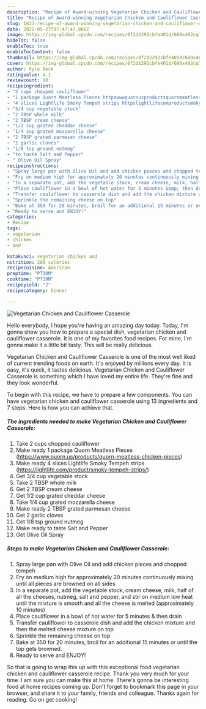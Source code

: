 ```yaml
---
description: "Recipe of Award-winning Vegetarian Chicken and Cauliflower Casserole"
title: "Recipe of Award-winning Vegetarian Chicken and Cauliflower Casserole"
slug: 1633-recipe-of-award-winning-vegetarian-chicken-and-cauliflower-casserole
date: 2022-05-27T07:47:47.866Z
image: https://img-global.cpcdn.com/recipes/0f2d2292cbfe401d/680x482cq70/vegetarian-chicken-and-cauliflower-casserole-recipe-main-photo.jpg
hideToc: false
enableToc: true
enableTocContent: false
thumbnail: https://img-global.cpcdn.com/recipes/0f2d2292cbfe401d/680x482cq70/vegetarian-chicken-and-cauliflower-casserole-recipe-main-photo.jpg
cover: https://img-global.cpcdn.com/recipes/0f2d2292cbfe401d/680x482cq70/vegetarian-chicken-and-cauliflower-casserole-recipe-main-photo.jpg
author: Kyle Beck
ratingvalue: 4.1
reviewcount: 10
recipeingredient:
- "2 cups chopped cauliflower"
- "1 package Quorn Meatless Pieces httpswwwquornusproductsquornmeatlesschickenpieces"
- "4 slices Lightlife Smoky Tempeh strips httpslightlifecomproductsmokytempehstrips"
- "3/4 cup vegetable stock"
- "2 TBSP whole milk"
- "2 TBSP cream cheese"
- "1/2 cup grated cheddar cheese"
- "1/4 cup grated mozzarella cheese"
- "2 TBSP grated parmesan cheese"
- "2 garlic cloves"
- "1/8 tsp ground nutmeg"
- "to taste Salt and Pepper"
- " Olive Oil Spray"
recipeinstructions:
- "Spray large pan with Olive Oil and add chicken pieces and chopped tempeh"
- "Fry on medium high for approximately 20 minutes continuously mixing until all pieces are browned on all sides"
- "In a separate pot, add the vegetable stock, cream cheese, milk, half of all the cheeses, nutmeg, salt and pepper, and stir on medium low heat until the mixture is smooth and all the cheese is melted (approximately 10 minutes)"
- "Place cauliflower in a bowl of hot water for 5 minutes &amp; then drain"
- "Transfer cauliflower to casserole dish and add the chicken mixture and then the melted cheese mixture on top"
- "Sprinkle the remaining cheese on top"
- "Bake at 350 for 20 minutes, broil for an additional 15 minutes or until the top gets browned."
- "Ready to serve and ENJOY!"
categories:
- Recipe
tags:
- vegetarian
- chicken
- and

katakunci: vegetarian chicken and 
nutrition: 288 calories
recipecuisine: American
preptime: "PT30M"
cooktime: "PT39M"
recipeyield: "2"
recipecategory: Dinner

---
```



![Vegetarian Chicken and Cauliflower Casserole](https://img-global.cpcdn.com/recipes/0f2d2292cbfe401d/680x482cq70/vegetarian-chicken-and-cauliflower-casserole-recipe-main-photo.jpg)

Hello everybody, I hope you're having an amazing day today. Today, I'm gonna show you how to prepare a special dish, vegetarian chicken and cauliflower casserole. It is one of my favorites food recipes. For mine, I'm gonna make it a little bit tasty. This will be really delicious.



Vegetarian Chicken and Cauliflower Casserole is one of the most well liked of current trending foods on earth. It's enjoyed by millions every day. It is easy, it's quick, it tastes delicious. Vegetarian Chicken and Cauliflower Casserole is something which I have loved my entire life. They're fine and they look wonderful.


To begin with this recipe, we have to prepare a few components. You can have vegetarian chicken and cauliflower casserole using 13 ingredients and 7 steps. Here is how you can achieve that.

<!--inarticleads1-->

##### The ingredients needed to make Vegetarian Chicken and Cauliflower Casserole:

1. Take 2 cups chopped cauliflower
1. Make ready 1 package Quorn Meatless Pieces (https://www.quorn.us/products/quorn-meatless-chicken-pieces)
1. Make ready 4 slices Lightlife Smoky Tempeh strips (https://lightlife.com/product/smoky-tempeh-strips/)
1. Get 3/4 cup vegetable stock
1. Take 2 TBSP whole milk
1. Get 2 TBSP cream cheese
1. Get 1/2 cup grated cheddar cheese
1. Take 1/4 cup grated mozzarella cheese
1. Make ready 2 TBSP grated parmesan cheese
1. Get 2 garlic cloves
1. Get 1/8 tsp ground nutmeg
1. Make ready to taste Salt and Pepper
1. Get  Olive Oil Spray




<!--inarticleads2-->

##### Steps to make Vegetarian Chicken and Cauliflower Casserole:

1. Spray large pan with Olive Oil and add chicken pieces and chopped tempeh
1. Fry on medium high for approximately 20 minutes continuously mixing until all pieces are browned on all sides
1. In a separate pot, add the vegetable stock, cream cheese, milk, half of all the cheeses, nutmeg, salt and pepper, and stir on medium low heat until the mixture is smooth and all the cheese is melted (approximately 10 minutes)
1. Place cauliflower in a bowl of hot water for 5 minutes &amp; then drain
1. Transfer cauliflower to casserole dish and add the chicken mixture and then the melted cheese mixture on top
1. Sprinkle the remaining cheese on top
1. Bake at 350 for 20 minutes, broil for an additional 15 minutes or until the top gets browned.
1. Ready to serve and ENJOY!



So that is going to wrap this up with this exceptional food vegetarian chicken and cauliflower casserole recipe. Thank you very much for your time. I am sure you can make this at home. There's gonna be interesting food at home recipes coming up. Don't forget to bookmark this page in your browser, and share it to your family, friends and colleague. Thanks again for reading. Go on get cooking!
